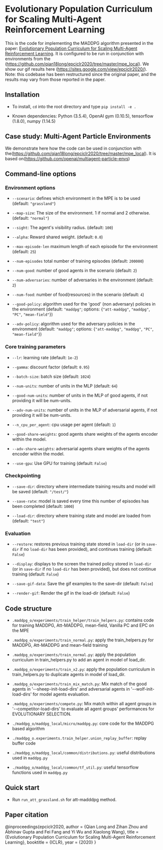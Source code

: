 
# Evolutionary Population Curriculum for Scaling Multi-Agent Reinforcement Learning

This is the code for implementing the MADDPG algorithm presented in the paper:
[Evolutionary Population Curriculum for Scaling Multi-Agent Reinforcement Learning](https://openreview.net/forum?id=SJxbHkrKDH).
It is configured to be run in conjunction with environments from the (https://github.com/qian18long/epciclr2020/tree/master/mpe_local).
We show our gif results here (https://sites.google.com/view/epciclr2020/).
Note: this codebase has been restructured since the original paper, and the results may
vary from those reported in the paper.

## Installation

- To install, `cd` into the root directory and type `pip install -e .`

- Known dependencies: Python (3.5.4), OpenAI gym (0.10.5), tensorflow (1.8.0), numpy (1.14.5)

## Case study: Multi-Agent Particle Environments

We demonstrate here how the code can be used in conjunction with the(https://github.com/qian18long/epciclr2020/tree/master/mpe_local). It is based on(https://github.com/openai/multiagent-particle-envs)



## Command-line options

### Environment options

- `--scenario`: defines which environment in the MPE is to be used (default: `"grassland"`)

- `--map-size`: The size of the environment. 1 if normal and 2 otherwise. (default: `"normal"`)

- `--sight`: The agent's visibility radius. (default: `100`)

- `--alpha`: Reward shared weight. (default: `0.0`)

- `--max-episode-len` maximum length of each episode for the environment (default: `25`)

- `--num-episodes` total number of training episodes (default: `200000`)

- `--num-good`: number of good agents in the scenario (default: `2`)

- `--num-adversaries`: number of adversaries in the environment (default: `2`)

- `--num-food`: number of food(resources) in the scenario (default: `4`)

- `--good-policy`: algorithm used for the 'good' (non adversary) policies in the environment
(default: `"maddpg"`; options: {`"att-maddpg"`, `"maddpg"`, `"PC"`, `"mean-field"`})

- `--adv-policy`: algorithm used for the adversary policies in the environment
(default: `"maddpg"`; options: {`"att-maddpg"`, `"maddpg"`, `"PC"`, `"mean-field"`})

### Core training parameters

- `--lr`: learning rate (default: `1e-2`)

- `--gamma`: discount factor (default: `0.95`)

- `--batch-size`: batch size (default: `1024`)

- `--num-units`: number of units in the MLP (default: `64`)

- `--good-num-units`: number of units in the MLP of good agents, if not providing it will be num-units.

- `--adv-num-units`: number of units in the MLP of adversarial agents, if not providing it will be num-units.

- `--n_cpu_per_agent`: cpu usage per agent (default: `1`)

- `--good-share-weights`: good agents share weights of the agents encoder within the model.

- `--adv-share-weights`: adversarial agents share weights of the agents encoder within the model.

- `--use-gpu`: Use GPU for training (default: `False`)

### Checkpointing

- `--save-dir`: directory where intermediate training results and model will be saved (default: `"/test/"`)

- `--save-rate`: model is saved every time this number of episodes has been completed (default: `1000`)

- `--load-dir`: directory where training state and model are loaded from (default: `"test"`)

### Evaluation

- `--restore`: restores previous training state stored in `load-dir` (or in `save-dir` if no `load-dir`
has been provided), and continues training (default: `False`)

- `--display`: displays to the screen the trained policy stored in `load-dir` (or in `save-dir` if no `load-dir`
has been provided), but does not continue training (default: `False`)

- `--save-gif-data`: Save the gif examples to the save-dir (default: `False`)

- `--render-gif`: Render the gif in the load-dir (default: `False`)

## Code structure

- `.maddpg_o/experiments/train_helper/train_helpers.py`: contains code for training MADDPG, Att-MADDPG, mean-field, Vanilla PC and EPC on the MPE

- `.maddpg_o/experiments/train_normal.py`: apply the train_helpers.py for MADDPG, Att-MADDPG and mean-field training

- `.maddpg_o/experiments/train_normal.py`: apply the population curriculum in train_helpers.py to add an agent in model of load_dir.

- `.maddpg_o/experiments/train_x2.py`: apply the population curriculum in train_helpers.py to duplicate agents in model of load_dir.

- `.maddpg_o/experiments/train_mix_match.py`: Mix match of the good agents in '--sheep-init-load-dirs' and adversarial agents in '--wolf-init-load-dirs' for model agents evaluation.

- `.maddpg_o/experiments/compete.py`: Mix match within all agent groups in '--competitor-load-dirs' to evaluate all agent groups' performances for EVOLUTIONARY SELECTION.

- `./maddpg_o/maddpg_local/micro/maddpg.py`: core code for the MADDPG based algorithm

- `./maddpg_o.experiments.train_helper.union_replay_buffer`: replay buffer code

- `./maddpg_o/maddpg_local/common/distributions.py`: useful distributions used in `maddpg.py`

- `./maddpg_o/maddpg_local/common/tf_util.py`: useful tensorflow functions used in `maddpg.py`

## Quick start

- Run `run_att_grassland.sh` for att-madddpg method.



## Paper citation

@inproceedings{epciclr2020,
    author = {Qian Long and Zihan Zhou and Abhinav Gupta and Fei Fang and Yi Wu and Xiaolong Wang},
    title = {Evolutionary Population Curriculum for Scaling Multi-Agent Reinforcement Learning},
    booktitle = {ICLR},
    year = {2020}
}
